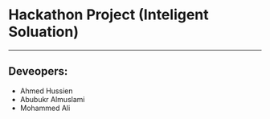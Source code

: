 # Hackathon Project (Inteligent Soluation)
--------------------------------------
## Deveopers:
* Ahmed Hussien 
* Abubukr Almuslami
* Mohammed Ali 
